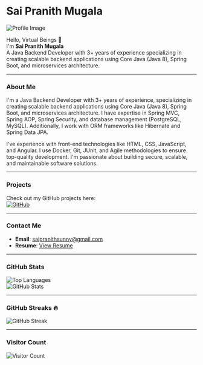 # Sai Pranith Mugala

![Profile Image](https://via.placeholder.com/150)

Hello, Virtual Beings 👋  
I'm **Sai Pranith Mugala**  
A Java Backend Developer with 3+ years of experience specializing in creating scalable backend applications using Core Java (Java 8), Spring Boot, and microservices architecture.

---

### About Me
I'm a Java Backend Developer with 3+ years of experience, specializing in creating scalable backend applications using Core Java (Java 8), Spring Boot, and microservices architecture. I have expertise in Spring MVC, Spring AOP, Spring Security, and database management (PostgreSQL, MySQL). Additionally, I work with ORM frameworks like Hibernate and Spring Data JPA.

I've experience with front-end technologies like HTML, CSS, JavaScript, and Angular. I use Docker, Git, JUnit, and Agile methodologies to ensure top-quality development. I'm passionate about building secure, scalable, and maintainable software solutions.

---

### Projects

Check out my GitHub projects here:  
[![GitHub](https://img.shields.io/badge/GitHub-Profile-blue?logo=github)](https://github.com/Msaipranith)

---

### Contact Me

- **Email**: [saipranithsunny@gmail.com](mailto:saipranithsunny@gmail.com)
- **Resume**: [View Resume](https://docs.google.com/document/d/1HeEkr6ZxXwDRXBxH6ZM4T22DTOBsKwjdjHNISRhO090/edit?usp=sharing)

---

### GitHub Stats

![Top Languages](https://github-readme-stats.vercel.app/api/top-langs?username=Msaipranith&show_icons=true&theme=merko)  
![GitHub Stats](https://github-readme-stats.vercel.app/api?username=Msaipranith&theme=merko&show_icons=true)

---

### GitHub Streaks 🔥

![GitHub Streak](https://github-readme-streak-stats.herokuapp.com/?user=Msaipranith&theme=merko&hide_border=true)

---

### Visitor Count

![Visitor Count](https://profile-counter.glitch.me/Msaipranith/count.svg)
